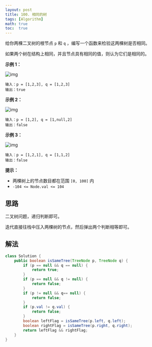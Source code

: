 ```yaml
---
layout: post
title: 100. 相同的树
tags: [Algorithm]
math: true
toc:  true
---
```


给你两棵二叉树的根节点 `p` 和 `q` ，编写一个函数来检验这两棵树是否相同。

如果两个树在结构上相同，并且节点具有相同的值，则认为它们是相同的。

 

**示例 1：**

![img](https://assets.leetcode.com/uploads/2020/12/20/ex1.jpg)

```
输入：p = [1,2,3], q = [1,2,3]
输出：true
```

**示例 2：**

![img](https://assets.leetcode.com/uploads/2020/12/20/ex2.jpg)

```
输入：p = [1,2], q = [1,null,2]
输出：false
```

**示例 3：**

![img](https://assets.leetcode.com/uploads/2020/12/20/ex3.jpg)

```
输入：p = [1,2,1], q = [1,1,2]
输出：false
```

 

**提示：**

- 两棵树上的节点数目都在范围 `[0, 100]` 内
- `-104 <= Node.val <= 104`

## 思路

二叉树问题，递归判断即可。

迭代直接往栈中压入两棵树的节点，然后弹出两个判断相等即可。

## 解法

```java
class Solution {
    public boolean isSameTree(TreeNode p, TreeNode q) {
        if (p == null && q == null) {
            return true;
        }
        if (p == null && q != null) {
            return false;
        }
        if (p != null && q== null) {
            return false;
        }
        if (p.val != q.val) {
            return false;
        }
        boolean leftFlag = isSameTree(p.left, q.left);
        boolean rightFlag = isSameTree(p.right, q.right);
        return leftFlag && rightFlag;
    }
}
```

